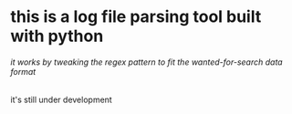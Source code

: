 # this is a log file parsing tool built with python
###### it works by tweaking the regex pattern to fit the wanted-for-search data format
it's still under development
